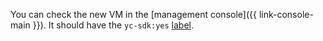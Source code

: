 You can check the new VM in the [management console]({{ link-console-main }}). It should have the `yc-sdk:yes` [label](../../../resource-manager/concepts/labels).